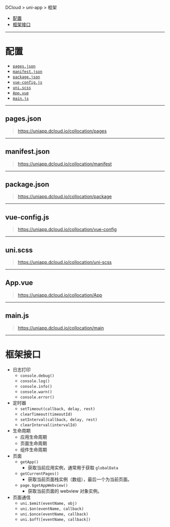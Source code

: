DCloud > uni-app > 框架

- [配置](#config)
- [框架接口](#frame-api)

<hr id="config"/>

# 配置

- [`pages.json`](#pages)
- [`manifest.json`](#manifest)
- [`package.json`](#package)
- [`vue-config.js`](#vue-config)
- [`uni.scss`](#uni-scss)
- [`App.vue`](#app)
- [`main.js`](#main)

<hr id="pages">

## pages.json

> <https://uniapp.dcloud.io/collocation/pages>


<hr id="manifest">

## manifest.json

> <https://uniapp.dcloud.io/collocation/manifest>


<hr id="package">

## package.json

> <https://uniapp.dcloud.io/collocation/package>


<hr id="vue-config">

## vue-config.js

> <https://uniapp.dcloud.io/collocation/vue-config>


<hr id="uni-scss">

## uni.scss

> <https://uniapp.dcloud.io/collocation/uni-scss>


<hr id="app">

## App.vue

> <https://uniapp.dcloud.io/collocation/App>


<hr id="main">

## main.js

> <https://uniapp.dcloud.io/collocation/main>


<hr id="frame-api">

# 框架接口

- 日志打印
  - `console.debug()`
  - `console.log()`
  - `console.info()`
  - `console.warn()`
  - `console.error()`
- 定时器
  - `setTimeout(callback, delay, rest)`
  - `clearTimeout(timeoutId)`
  - `setInterval(callback, delay, rest)`
  - `clearInterval(intervalId)`
- 生命周期
  - 应用生命周期
  - 页面生命周期
  - 组件生命周期
- 页面
  - `getApp()`
    - 获取当前应用实例，通常用于获取 `globalData`
  - `getCurrentPages()`
    - 获取当前页面栈实例（数组），最后一个为当前页面。
  - `page.$getAppWebview()`
    - 获取当前页面的 webview 对象实例。
- 页面通信
  - `uni.$emit(eventName, obj)`
  - `uni.$on(eventName, callback)`
  - `uni.$once(eventName, callback)`
  - `uni.$off([eventName, callback])`

